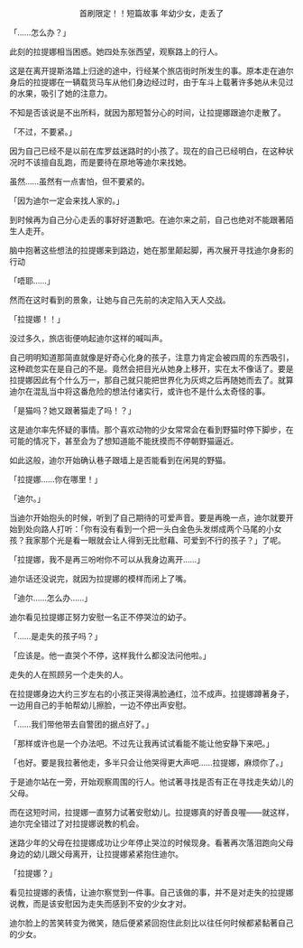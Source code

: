 <p align="center">首刷限定！！短篇故事 年幼少女，走丢了</p>

「……怎么办？」

此刻的拉提娜相当困惑。她四处东张西望，观察路上的行人。

这是在离开提斯洛踏上归途的途中，行经某个旅店街时所发生的事。原本走在迪尔身后的拉提娜在一辆载货马车从他们身边经过时，由于车斗上载著许多她从未见过的水果，吸引了她的注意力。

不知是否该说是不出所料，就因为那短暂分心的时间，让拉提娜跟迪尔走散了。

「不过，不要紧。」

因为自己已经不是以前在库罗兹迷路时的小孩了。现在的自己已经明白，在这种状况时不该擅自乱跑，而是要待在原地等迪尔来找她。

虽然……虽然有一点害怕，但不要紧的。

「因为迪尔一定会来找人家的。」

到时候再为自己分心走丢的事好好道歉吧。在迪尔来之前，自己也绝对不能跟著陌生人走开。

脑中抱著这些想法的拉提娜来到路边，她在那里颠起脚，再次展开寻找迪尔身影的行动

「唔耶……」

然而在这时看到的景象，让她与自己先前的决定陷入天人交战。

「拉提娜！！」

没过多久，旅店街便响起迪尔这样的喊叫声。

自己明明知道那简直就像是好奇心化身的孩子，注意力肯定会被四周的东西吸引，这种疏忽实在是自己的不是。竟然会把目光从她身上移开，实在太不像话了。要是拉提娜因此有个什么万一，那自己就只能把世界化为灰烬之后再随她而去了。就算迪尔在混乱当中将这番危险的想法付诸实行，或许也不是什么太奇怪的事。

「是猫吗？她又跟著猫走了吗！？」

这是迪尔率先怀疑的事情。那个喜欢动物的少女常常会在看到野猫时停下脚步，在可能的情况下，甚至会为了想知道能不能抚摸而不停朝野猫逼近。

如此这般，迪尔开始确认巷子跟墙上是否能看到在闲晃的野猫。

「拉提娜……你在哪里！」

「迪尔。」

当迪尔开始抱头的时候，听到了自己期待的可爱声音。要是再晚一点，迪尔就要开始到处向路人打听：「你有没有看到一个把一头白金色头发绑成两个马尾的小女孩？我家那个光是看一眼就会让人得到无比慰藉、可爱到不行的孩子？」了呢。

「拉提娜，我不是再三吩咐你不可以从我身边离开……」

迪尔话还没说完，就因为拉提娜的模样而闭上了嘴。

「迪尔……怎么办……」

迪尔看见拉提娜正努力安慰一名正不停哭泣的幼子。

「……是走失的孩子吗？」

「应该是。他一直哭个不停，这样我什么都没法问他啦。」

走失的人在照顾另一个走失的人。

在拉提娜身边大约三岁左右的小孩正哭得满脸通红，泣不成声。拉提娜蹲著身子，一边用自己的手帕帮幼儿擦脸，一边不停出声安慰。

「……我们带他带去自警团的据点好了。」

「那样或许也是一个办法吧。不过先让我再试试看能不能让他安静下来吧。」

「也好。要是我拉著他走，多半只会让他哭得更大声吧……拉提娜，麻烦你了。」

于是迪尔站在一旁，开始观察周围的行人。他试著寻找是否有正在寻找走失幼儿的父母。

而在这短时间，拉提娜一直努力试著安慰幼儿。拉提娜真的好善良喔——就这样，迪尔完全错过了对拉提娜说教的机会。

迷路少年的父母在拉提娜成功让少年停止哭泣的时候现身。看著再次落泪跑向父母身边的幼儿跟父母离开，让拉提娜紧紧抱住迪尔。

「拉提娜？」

看见拉提娜的表情，让迪尔察觉到一件事。自己该做的事，并不是对走失的拉提娜说教，而是该安慰因为走失而感到不安的少女才对。

迪尔脸上的苦笑转变为微笑，随后便紧紧回抱住此刻比以往任何时候都紧黏著自己的少女。

